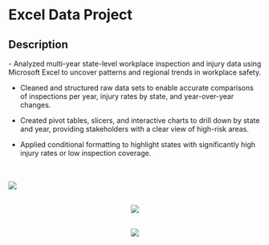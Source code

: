 <h1>Excel Data Project</h1>

<h2>Description</h2>
- Analyzed multi-year state-level workplace inspection and injury data using Microsoft Excel to uncover patterns and regional trends in workplace safety.

- Cleaned and structured raw data sets to enable accurate comparisons of inspections per year, injury rates by state, and year-over-year changes.

- Created pivot tables, slicers, and interactive charts to drill down by state and year, providing stakeholders with a clear view of high-risk areas.

- Applied conditional formatting to highlight states with significantly high injury rates or low inspection coverage.

<br />
<br />
<img src="https://i.imgur.com/TeAI6xY.png"/>





<p align="center">
 <br/>
<img src="https://i.imgur.com/BiHZnOz.png"/>
<br />
<p align="center">
 <br/>
<img src="https://i.imgur.com/u1ToTXp.png"/>
<br />
